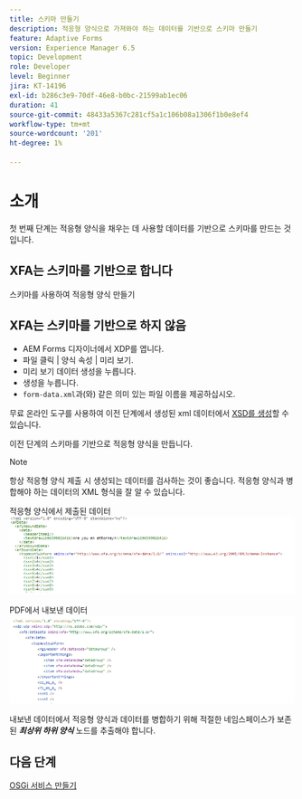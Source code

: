 ```yaml
---
title: 스키마 만들기
description: 적응형 양식으로 가져와야 하는 데이터를 기반으로 스키마 만들기
feature: Adaptive Forms
version: Experience Manager 6.5
topic: Development
role: Developer
level: Beginner
jira: KT-14196
exl-id: b286c3e9-70df-46e8-b0bc-21599ab1ec06
duration: 41
source-git-commit: 48433a5367c281cf5a1c106b08a1306f1b0e8ef4
workflow-type: tm+mt
source-wordcount: '201'
ht-degree: 1%

---
```


# 소개

첫 번째 단계는 적응형 양식을 채우는 데 사용할 데이터를 기반으로 스키마를 만드는 것입니다.

## XFA는 스키마를 기반으로 합니다

스키마를 사용하여 적응형 양식 만들기

## XFA는 스키마를 기반으로 하지 않음

* AEM Forms 디자이너에서 XDP를 엽니다.
* 파일 클릭 | 양식 속성 | 미리 보기.
* 미리 보기 데이터 생성을 누릅니다.
* 생성을 누릅니다.
* `form-data.xml`과(와) 같은 의미 있는 파일 이름을 제공하십시오.

무료 온라인 도구를 사용하여 이전 단계에서 생성된 xml 데이터에서 [XSD를 생성](https://www.freeformatter.com/xsd-generator.html)할 수 있습니다.

이전 단계의 스키마를 기반으로 적응형 양식을 만듭니다.

>[!NOTE]
>항상 적응형 양식 제출 시 생성되는 데이터를 검사하는 것이 좋습니다. 적응형 양식과 병합해야 하는 데이터의 XML 형식을 잘 알 수 있습니다.

적응형 양식에서 제출된 데이터
![제출된 데이터](./assets/af-submitted-data.png)

PDF에서 내보낸 데이터
![내보낸 데이터](./assets/exported-data.png)

내보낸 데이터에서 적응형 양식과 데이터를 병합하기 위해 적절한 네임스페이스가 보존된 **_최상위 하위 양식_** 노드를 추출해야 합니다.

## 다음 단계

[OSGi 서비스 만들기](./create-osgi-service.md)
